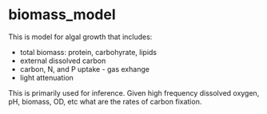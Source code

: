 # biomass_model

This is model for algal growth that includes:
- total biomass: protein, carbohyrate, lipids
- external dissolved carbon
- carbon, N, and P uptake
- gas exhange
- light attenuation

This is primarily used for inference.  Given high frequency dissolved oxygen, pH, biomass, OD, etc what are the rates of carbon fixation. 
